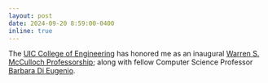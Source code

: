```yaml
---
layout: post
date: 2024-09-20 8:59:00-0400
inline: true
---
```


The [UIC College of Engineering](https://engineering.uic.edu) has honored me as an inaugural [Warren S. McCulloch Professorship](https://cs.uic.edu/news-stories/cs-establishes-the-warren-s-mcculloch-collegiate-professorships-of-computer-science/); along with fellow Computer Science Professor [Barbara Di Eugenio](https://cs.uic.edu/profiles/barbara-di-eugenio/).